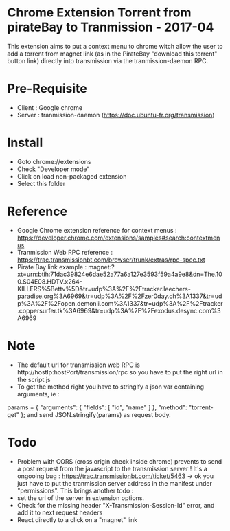 Chrome Extension Torrent from pirateBay to Tranmission - 2017-04
================================================================

This extension aims to put a context menu to chrome witch allow the user to add a torrent from magnet link (as in the PirateBay "download this torrent" button link) directly into transmission via the tranmission-daemon RPC.

# Pre-Requisite

- Client : Google chrome
- Server : tranmission-daemon (https://doc.ubuntu-fr.org/transmission)

# Install
- Goto chrome://extensions
- Check "Developer mode"
- Click on load non-packaged extension
- Select this folder

# Reference

- Google Chrome extension reference for context menus : https://developer.chrome.com/extensions/samples#search:contextmenus
- Tranmission Web RPC reference : https://trac.transmissionbt.com/browser/trunk/extras/rpc-spec.txt
- Pirate Bay link example : magnet:?xt=urn:btih:71dac39824e6dae52a77a6a127e3593f59a4a9e8&dn=The.100.S04E08.HDTV.x264-KILLERS%5Bettv%5D&tr=udp%3A%2F%2Ftracker.leechers-paradise.org%3A6969&tr=udp%3A%2F%2Fzer0day.ch%3A1337&tr=udp%3A%2F%2Fopen.demonii.com%3A1337&tr=udp%3A%2F%2Ftracker.coppersurfer.tk%3A6969&tr=udp%3A%2F%2Fexodus.desync.com%3A6969

# Note
- The default url for transmission web RPC is http://hostIp:hostPort/transmission/rpc so you have to put the right url in the script.js
- To get the method right you have to stringify a json var containing arguments, ie : 

params = {
       "arguments": {
           "fields": [
               "id", 
               "name"
           ]
       }, 
       "method": "torrent-get"
    };
and send JSON.stringify(params) as request body.

# Todo

- Problem with CORS (cross origin check inside chrome) prevents to send a post request from the javascript to the transmission server ! It's a ongooing bug : https://trac.transmissionbt.com/ticket/5463
-> ok you just have to put the tranmission server address in the manifest under "permissions". 
This brings another todo : 
- set the url of the server in extension options.
- Check for the missing header "X-Transmission-Session-Id" error, and add it to next request headers
- React directly to a click on a "magnet" link